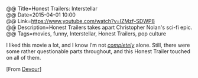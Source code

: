 @@ Title=Honest Trailers: Interstellar  
@@ Date=2015-04-01 10:00  
@@ Link=https://www.youtube.com/watch?v=lZMzf-SDWP8  
@@ Description=Honest Trailers takes apart Christopher Nolan's sci-fi epic.  
@@ Tags=movies, funny, Interstellar, Honest Trailers, pop culture  

I liked this movie a lot, and I know I’m not *[completely][rottentomatoes]* alone. Still, there were some rather questionable parts throughout, and this Honest Trailer touched on all of them. 

[From [Devour][devour]]

[devour]: http://devour.com/video/honest-trailers---interstellar/
[rottentomatoes]: http://www.rottentomatoes.com/m/interstellar_2014/